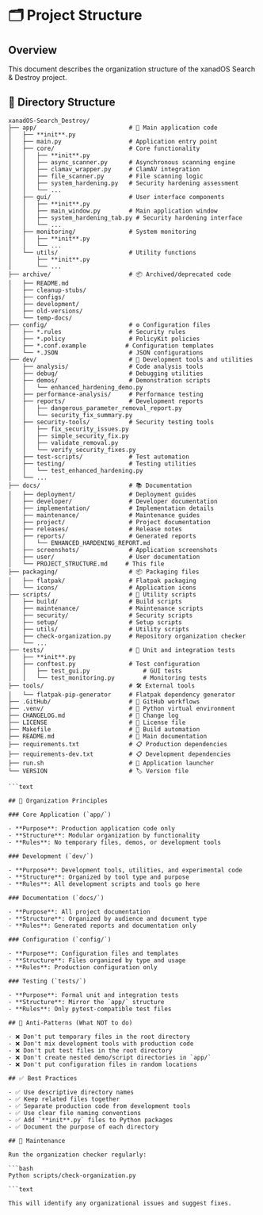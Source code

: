 # 🗂️ Project Structure

## Overview

This document describes the organization structure of the xanadOS Search & Destroy project.

## 📁 Directory Structure

````text
xanadOS-Search_Destroy/
├── app/                          # 🎯 Main application code
│   ├── **init**.py
│   ├── main.py                   # Application entry point
│   ├── core/                     # Core functionality
│   │   ├── **init**.py
│   │   ├── async_scanner.py      # Asynchronous scanning engine
│   │   ├── clamav_wrapper.py     # ClamAV integration
│   │   ├── file_scanner.py       # File scanning logic
│   │   ├── system_hardening.py   # Security hardening assessment
│   │   └── ...
│   ├── gui/                      # User interface components
│   │   ├── **init**.py
│   │   ├── main_window.py        # Main application window
│   │   ├── system_hardening_tab.py # Security hardening interface
│   │   └── ...
│   ├── monitoring/               # System monitoring
│   │   ├── **init**.py
│   │   └── ...
│   └── utils/                    # Utility functions
│       ├── **init**.py
│       └── ...
├── archive/                      # 📦 Archived/deprecated code
│   ├── README.md
│   ├── cleanup-stubs/
│   ├── configs/
│   ├── development/
│   ├── old-versions/
│   └── temp-docs/
├── config/                       # ⚙️ Configuration files
│   ├── *.rules                   # Security rules
│   ├── *.policy                  # PolicyKit policies
│   ├── *.conf.example           # Configuration templates
│   └── *.JSON                    # JSON configurations
├── dev/                          # 🔧 Development tools and utilities
│   ├── analysis/                 # Code analysis tools
│   ├── debug/                    # Debugging utilities
│   ├── demos/                    # Demonstration scripts
│   │   └── enhanced_hardening_demo.py
│   ├── performance-analysis/     # Performance testing
│   ├── reports/                  # Development reports
│   │   ├── dangerous_parameter_removal_report.py
│   │   └── security_fix_summary.py
│   ├── security-tools/           # Security testing tools
│   │   ├── fix_security_issues.py
│   │   ├── simple_security_fix.py
│   │   ├── validate_removal.py
│   │   └── verify_security_fixes.py
│   ├── test-scripts/             # Test automation
│   ├── testing/                  # Testing utilities
│   │   └── test_enhanced_hardening.py
│   └── ...
├── docs/                         # 📚 Documentation
│   ├── deployment/               # Deployment guides
│   ├── developer/                # Developer documentation
│   ├── implementation/           # Implementation details
│   ├── maintenance/              # Maintenance guides
│   ├── project/                  # Project documentation
│   ├── releases/                 # Release notes
│   ├── reports/                  # Generated reports
│   │   └── ENHANCED_HARDENING_REPORT.md
│   ├── screenshots/              # Application screenshots
│   ├── user/                     # User documentation
│   └── PROJECT_STRUCTURE.md     # This file
├── packaging/                    # 📦 Packaging files
│   ├── flatpak/                  # Flatpak packaging
│   └── icons/                    # Application icons
├── scripts/                      # 🔧 Utility scripts
│   ├── build/                    # Build scripts
│   ├── maintenance/              # Maintenance scripts
│   ├── security/                 # Security scripts
│   ├── setup/                    # Setup scripts
│   ├── utils/                    # Utility scripts
│   ├── check-organization.py     # Repository organization checker
│   └── ...
├── tests/                        # 🧪 Unit and integration tests
│   ├── **init**.py
│   ├── conftest.py               # Test configuration
│   │   ├── test_gui.py               # GUI tests
│   │   └── test_monitoring.py        # Monitoring tests
├── tools/                        # 🛠️ External tools
│   └── flatpak-pip-generator     # Flatpak dependency generator
├── .GitHub/                      # 🔄 GitHub workflows
├── .venv/                        # 🐍 Python virtual environment
├── CHANGELOG.md                  # 📝 Change log
├── LICENSE                       # 📄 License file
├── Makefile                      # 🔨 Build automation
├── README.md                     # 📖 Main documentation
├── requirements.txt              # 📋 Production dependencies
├── requirements-dev.txt          # 📋 Development dependencies
├── run.sh                        # 🚀 Application launcher
└── VERSION                       # 🏷️ Version file

```text

## 🎯 Organization Principles

### Core Application (`app/`)

- **Purpose**: Production application code only
- **Structure**: Modular organization by functionality
- **Rules**: No temporary files, demos, or development tools

### Development (`dev/`)

- **Purpose**: Development tools, utilities, and experimental code
- **Structure**: Organized by tool type and purpose
- **Rules**: All development scripts and tools go here

### Documentation (`docs/`)

- **Purpose**: All project documentation
- **Structure**: Organized by audience and document type
- **Rules**: Generated reports and documentation only

### Configuration (`config/`)

- **Purpose**: Configuration files and templates
- **Structure**: Files organized by type and usage
- **Rules**: Production configuration only

### Testing (`tests/`)

- **Purpose**: Formal unit and integration tests
- **Structure**: Mirror the `app/` structure
- **Rules**: Only pytest-compatible test files

## 🚫 Anti-Patterns (What NOT to do)

- ❌ Don't put temporary files in the root directory
- ❌ Don't mix development tools with production code
- ❌ Don't put test files in the root directory
- ❌ Don't create nested demo/script directories in `app/`
- ❌ Don't put configuration files in random locations

## ✅ Best Practices

- ✅ Use descriptive directory names
- ✅ Keep related files together
- ✅ Separate production code from development tools
- ✅ Use clear file naming conventions
- ✅ Add `**init**.py` files to Python packages
- ✅ Document the purpose of each directory

## 🔧 Maintenance

Run the organization checker regularly:

```bash
Python scripts/check-organization.py

```text

This will identify any organizational issues and suggest fixes.
````
